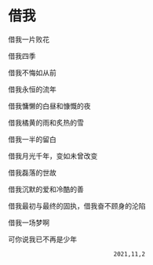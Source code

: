 # 借我

借我一片败花

借我四季

借我不悔如从前

借我永恒的流年

借我慵懒的白昼和慷慨的夜

借我橘黄的雨和炙热的雪

借我一半的留白

借我月光千年，变如未曾改变

借我磊落的世故

借我沉默的爱和冷酷的善

借我最初与最终的固执，借我奋不顾身的沦陷

借我一场梦啊

可你说我已不再是少年

                                  2021,11,2
